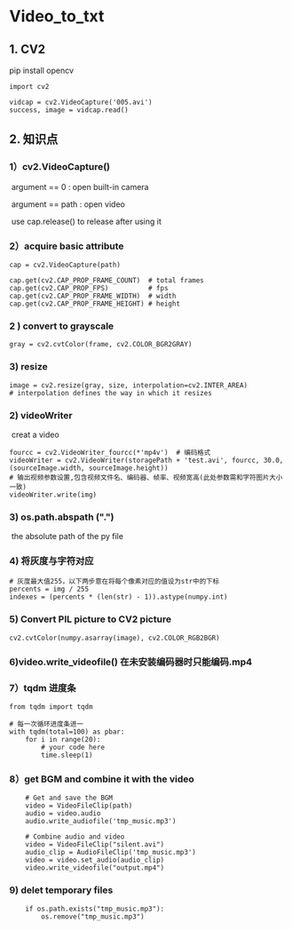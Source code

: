 # Video_to_txt

## 1. CV2

pip install opencv

```
import cv2

vidcap = cv2.VideoCapture('005.avi')
success, image = vidcap.read()
```



## 2. 知识点

### 1）cv2.VideoCapture()

​		argument == 0 : open built-in camera

​		argument == path : open video 

​		use cap.release() to release after using it



### 2）acquire basic attribute

```
cap = cv2.VideoCapture(path)

cap.get(cv2.CAP_PROP_FRAME_COUNT)  # total frames
cap.get(cv2.CAP_PROP_FPS)		   # fps
cap.get(cv2.CAP_PROP_FRAME_WIDTH)  # width
cap.get(cv2.CAP_PROP_FRAME_HEIGHT) # height
```



### 2 ) convert to grayscale

```
gray = cv2.cvtColor(frame, cv2.COLOR_BGR2GRAY)
```



### 3) resize

```
image = cv2.resize(gray, size, interpolation=cv2.INTER_AREA) 
# interpolation defines the way in which it resizes
```



### 2)  videoWriter

​		creat a video

```
fourcc = cv2.VideoWriter_fourcc(*'mp4v')  # 编码格式
videoWriter = cv2.VideoWriter(storagePath + 'test.avi', fourcc, 30.0, (sourceImage.width, sourceImage.height))
# 输出视频参数设置,包含视频文件名、编码器、帧率、视频宽高(此处参数需和字符图片大小一致)
videoWriter.write(img)
```



### 3) os.path.abspath (".")

​		the absolute path of the py file



### 4) 将灰度与字符对应

```
# 灰度最大值255，以下两步意在将每个像素对应的值设为str中的下标
percents = img / 255
indexes = (percents * (len(str) - 1)).astype(numpy.int)
```



### 5) Convert PIL picture to CV2 picture

```
cv2.cvtColor(numpy.asarray(image), cv2.COLOR_RGB2BGR)
```



### 6)video.write_videofile() 在未安装编码器时只能编码.mp4



### 7）tqdm 进度条

```
from tqdm import tqdm

# 每一次循环进度条进一
with tqdm(total=100) as pbar:
    for i in range(20):
    	# your code here
        time.sleep(1)
```



### 8）get BGM and combine it with the video

```
	# Get and save the BGM
	video = VideoFileClip(path)
    audio = video.audio
    audio.write_audiofile('tmp_music.mp3')

    # Combine audio and video
    video = VideoFileClip("silent.avi")
    audio_clip = AudioFileClip('tmp_music.mp3')
    video = video.set_audio(audio_clip)
    video.write_videofile("output.mp4")
```



### 9) delet temporary files

```
    if os.path.exists("tmp_music.mp3"):
        os.remove("tmp_music.mp3")
```

